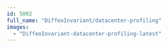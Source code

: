 ```yaml
---
id: 5002
full_name: "DiffeoInvariant/datacenter-profiling"
images: 
  - "DiffeoInvariant-datacenter-profiling-latest"
---
```


